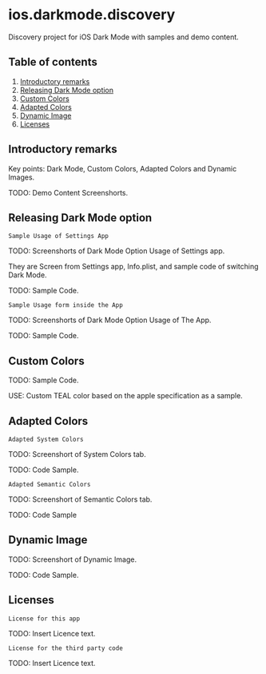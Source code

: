 ios.darkmode.discovery
======================
Discovery project for iOS Dark Mode with samples and demo content.

## Table of contents

1. [Introductory remarks](#introductory)
2. [Releasing Dark Mode option](#darkmode)
3. [Custom Colors](#customcolors)
4. [Adapted Colors](#adaptedcolors)
5. [Dynamic Image](#dynamicimage)
6. [Licenses](#licenses)

## Introductory remarks <a name="introductory"></a>

Key points: Dark Mode, Custom Colors, Adapted Colors and Dynamic Images.

TODO: Demo Content Screenshorts.

## Releasing Dark Mode option <a name="darkmode"></a>

`Sample Usage of Settings App`

TODO: Screenshorts of Dark Mode Option Usage of Settings app. 

They are Screen from Settings app, Info.plist, and sample code of switching Dark Mode.

TODO: Sample Code.

`Sample Usage form inside the App`

TODO: Screenshorts of Dark Mode Option Usage of The App. 

TODO: Sample Code.

## Custom Colors <a name="customcolors"></a>

TODO: Sample Code.

USE: Custom TEAL color based on the apple specification as a sample.

## Adapted Colors <a name="adaptedcolors"></a>

`Adapted System Colors`

TODO: Screenshort of System Colors tab.

TODO: Code Sample.

`Adapted Semantic Colors`

TODO: Screenshort of Semantic Colors tab.

TODO: Code Sample

## Dynamic Image <a name="dynamicimage"></a>

TODO: Screenshort of Dynamic Image.

TODO: Code Sample.

## Licenses <a name="licenses"></a>

`License for this app`

TODO: Insert Licence text.

`License for the third party code`

TODO: Insert Licence text.

